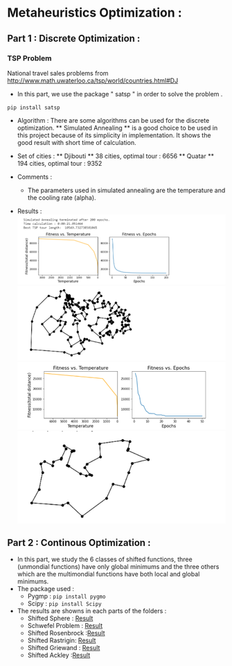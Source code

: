 # Metaheuristics Optimization : 
## Part 1 : Discrete Optimization : 
### TSP Problem
National travel sales problems from 
http://www.math.uwaterloo.ca/tsp/world/countries.html#DJ

- In this part, we use the package " satsp " in order to solve the problem .

```
pip install satsp

```
- Algorithm : There are some algorithms can be used for the discrete optimization. ** Simulated Annealing ** is a good choice to be used in this project because of its simplicity in implementation. It shows the good result with short time of calculation. 

 - Set of cities  : 
   ** Djibouti ** 
   38 cities, optimal tour : 6656 
   ** Quatar ** 
   194 cities, optimal tour : 9352 
-  Comments :
   - The parameters used in  simulated annealing are the temperature and the cooling rate (alpha). 
-  Results : 
![Convergence curves](1.2.TSP/qt1.png)
![quartar_path](1.2.TSP/qt2.png)
![Convergence curves](1.2.TSP/dj1.png)
![quartar_path](1.2.TSP/dj2.png)

## Part 2 : Continous Optimization : 
- In this part, we study the 6 classes of shifted functions, three (unmondial functions) have only global minimums and the three others which are the multimondial functions have both local and global minimums. 
- The package used  :
  - Pygmp : ``` pip install pygmo ```
  - Scipy : ``` pip install Scipy ```
- The results are showns in each parts of the folders : 
   - Shifted Sphere : [Result](3.Shifted_Sphere)
   - Schwefel Problem : [Result](4.Schwefel-Problem-2_21)
   - Shifted Rosenbrock :[Result](5.shifted-Rosenbrock)
   - Shifted Rastrigin: [Result](6.shifted-Rastrigin)
   - Shifted Griewand : [Result](7.shifted-Griewand)
   - Shifted Ackley :[Result](8.shifted-Ackley)